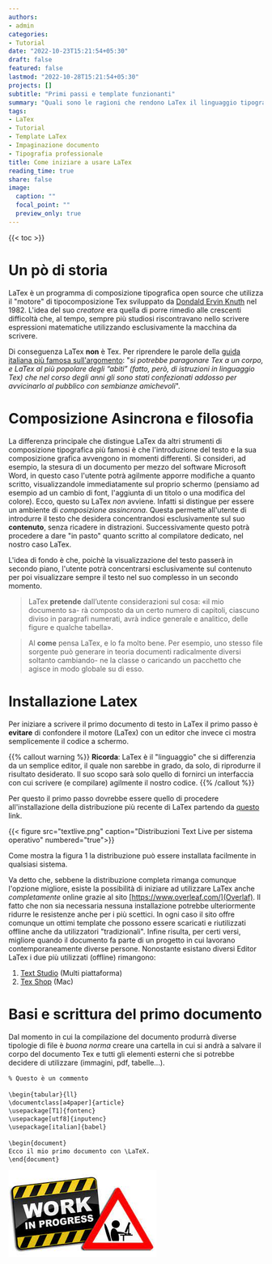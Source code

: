 ```yaml
---
authors:
- admin
categories:
- Tutorial
date: "2022-10-23T15:21:54+05:30"
draft: false
featured: false
lastmod: "2022-10-28T15:21:54+05:30"
projects: []
subtitle: "Primi passi e template funzionanti"
summary: "Quali sono le ragioni che rendono LaTex il linguaggio tipografico più utilizzato in ambito accademico? Una breve guida sui vantaggi che potrai sperimentare durante il suo utilizzo, i primi passi da compiere e alcuni template da riutilizzare nei tuoi progetti."
tags:
- LaTex
- Tutorial
- Template LaTex
- Impaginazione documento
- Tipografia professionale
title: Come iniziare a usare LaTex
reading_time: true 
share: false
image:
  caption: ""
  focal_point: ""
  preview_only: true
---
```



{{< toc >}}

# Un pò di storia

LaTex è un programma di composizione tipografica open source che utilizza il "motore" di tipocomposizione Tex sviluppato da [Dondald Ervin Knuth](https://en.wikipedia.org/wiki/Donald_Knuth) nel 1982. L'idea del suo *creatore* era quella di  porre rimedio alle crescenti difficoltà che, al tempo, sempre più studiosi riscontravano nello scrivere espressioni matematiche utilizzando esclusivamente la macchina da scrivere.

Di conseguenza LaTex **non** è Tex. Per riprendere le parole della [guida italiana più famosa sull'argomento](http://www.lorenzopantieri.net/LaTeX_files/ArteLaTeX.pdf): "*si potrebbe paragonare Tex a un corpo, e LaTex al più popolare degli “abiti” (fatto, però, di istruzioni in linguaggio Tex) che nel corso degli anni gli sono stati confezionati addosso per avvicinarlo al pubblico con sembianze amichevoli*".

# Composizione Asincrona e filosofia

La differenza principale che distingue LaTex da altri strumenti di composizione tipografica più famosi è che l'introduzione del testo e la sua composizione grafica avvengono in momenti differenti.
Si consideri, ad esempio, la stesura di un documento per mezzo del software Microsoft Word, in questo caso l'utente potrà agilmente apporre modifiche a quanto scritto, visualizzandole immediatamente sul proprio schermo (pensiamo ad esempio ad un cambio di font, l'aggiunta di un titolo o una modifica del colore).
Ecco, questo su LaTex *non* avviene. Infatti si distingue per essere un ambiente di *composizione assincrona*. Questa permette all'utente di introdurre il testo che desidera concentrandosi esclusivamente sul suo **contenuto**, senza ricadere in distrazioni. Successivamente questo potrà procedere a dare "in pasto" quanto scritto al compilatore dedicato, nel nostro caso LaTex.

L'idea di fondo è che, poichè la visualizzazione del testo passerà in secondo piano, l'utente potrà concentrarsi esclusivamente sul contenuto per poi visualizzare sempre il testo nel suo complesso in un secondo momento.

> LaTex **pretende** dall’utente considerazioni sul cosa: «il mio documento sa-
rà composto da un certo numero di capitoli, ciascuno diviso in paragrafi
numerati, avrà indice generale e analitico, delle figure e qualche tabella».

> Al **come** pensa LaTex, e lo fa molto bene. Per esempio, uno stesso file sorgente
può generare in teoria documenti radicalmente diversi soltanto cambiando-
ne la classe o caricando un pacchetto che agisce in modo globale su di esso.

# Installazione Latex

Per iniziare a scrivere il primo documento di testo in LaTex il primo passo è **evitare** di confondere il motore (LaTex) con un editor che invece ci mostra semplicemente il codice a schermo.

{{% callout warning %}}
**Ricorda**: LaTex è il "linguaggio" che si differenzia da un semplice editor, il quale non sarebbe in grado, da solo, di riprodurre il risultato desiderato. Il suo scopo sarà solo quello di fornirci un interfaccia con cui scrivere (e compilare) agilmente il nostro codice.
{{% /callout %}}

Per questo il primo passo dovrebbe essere quello di procedere all'installazione della distribuzione più recente di LaTex partendo da [questo](https://www.tug.org/texlive/) link.

{{< figure src="textlive.png" caption="Distribuzioni Text Live per sistema operativo" numbered="true">}}


Come mostra la figura 1 la distribuzione può essere installata facilmente in qualsiasi sistema.

Va detto che, sebbene la distribuzione completa rimanga comunque l'opzione migliore, esiste la possibilità di iniziare ad utilizzare LaTex anche *completamente* online grazie al sito [https://www.overleaf.com/](Overlaf). Il fatto che non sia necessaria nessuna installazione potrebbe ulteriormente ridurre le resistenze anche per i più scettici.
In ogni caso il sito offre comunque un ottimi template che possono essere scaricati e riutilizzati offline anche da utilizzatori "tradizionali". Infine risulta, per certi versi, migliore quando il documento fa parte di un progetto in cui lavorano contemporaneamente diverse persone.
Nonostante esistano diversi Editor LaTex i due più utilizzati (offline) rimangono:

  1. [Text Studio](http://www.texstudio.org/) (Multi piattaforma)
  2. [Tex Shop](http://www.uoregon.edu/~koch/texshop/) (Mac)
  
# Basi e scrittura del primo documento

Dal momento in cui la compilazione del documento produrrà diverse tipologie di file è *buona norma* creare una cartella in cui si andrà a salvare il corpo del documento Tex e tutti gli elementi esterni che si potrebbe decidere di utilizzare (immagini, pdf, tabelle...).

```{=latex}
% Questo è un commento

\begin{tabular}{ll}
\documentclass[a4paper]{article}
\usepackage[T1]{fontenc}
\usepackage[utf8]{inputenc}
\usepackage[italian]{babel}

\begin{document}
Ecco il mio primo documento con \LaTeX.
\end{document}

```
![Alt text here](imm.jpg "Sto ancora lavorando a questo articolo, ripassa tra qualche giorno per leggere la sua versione definitiva")
